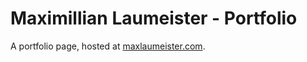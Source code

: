 Maximillian Laumeister - Portfolio
=======================

A portfolio page, hosted at [maxlaumeister.com](http://www.maxlaumeister.com).
